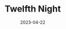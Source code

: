 ---
title: Twelfth Night
slug: twelfth-night
subheader: 'written by William Shakespeare

  directed by Charlotte Manier and Jacob Halabe

  Spring 2023'
description: 'After being rescued from the shipwreck that killed her twin brother, Viola finds herself stranded in Illyria, a quaint town on the East Coast of the United States. Seeking some security and independence in a conservative town in the late 1950’s, Viola decides to disguise herself as a man under the name ‘Cesario’ and work for the Mayor of Illyria: Duke Orsino. Orsino sends Viola to woo Olivia, the grieving heiress he pines for, on his behalf, but complications ensue when Olivia falls for ‘Cesario’ and Viola falls for Orsino. The townsfolk and members of Olivia’s household meddle in the lives of these characters and each other, weaving a web of confusion across Illyria. Tickets are FREE for this outdoor performance--just bring something to sit on and layers!'
roles:
  Cast:
  - name: Henry Kerrey
    role: Malvolio
    bio:
  - name: Abigail Scharf
    role: Olivia
    bio: is a second-year studying Political Science and Gender and Sexuality Studies. Her previous Dean’s Men/UT credits include *Macbeth* (Lady Macbeth), *Marian, or the True Tale of Robin Hood* (Marian/Robin Hood), and *King Lear* (Gloucester).
  - name: Lauren Sklarz
    role: Viola
    bio: is a first-year undergraduate at the university planning to major in Creative Writing and Economics. She is so unbelievably proud of the entire cast and crew of *Twelfth Night* and hopes you enjoy the show!
  - name: Jonathan Rufino
    role: Orsino
    bio: is a pre-med and physics major. Previous Dean's Men credits include *Macbeth* (Macduff, Winter 2019), *Twelfth Night* (Sir Andrew Aguecheek, Spring 2019), *Love's Labour's Lost* (Ferdinand, Autumn 2021), *King Lear* (King Lear, Spring 2022), *Romeo and Juliet* (Capulet, Autumn 2022), and *Macbeth* (Ross, Winter 2023).
  - name: Jefferson Lind
    role: Sir Andrew
    bio: 
  - name: Emily O'Heir
    role: Sir Toby
    bio: was born in Meridian, Idaho on May 15th, 1936. As a child, she attended a charm school run by the Philosophers and was trained in numerous espionage tactics, including iambic pentameter. Her previous roles include Operation Snake Eater (Tatyana) and The Guns of the Patriots (Matka Pluku/Big Mama). She would like to thank her two surrogate sons, Solid and Liquid Snake, for their endless love and support, as well as the Dean's Men, for providing her with a watertight alibi for the last four years.
  - name: Honor Torrance
    role: Maria
    bio: is a third-year studying English and Cinema & Media Studies, and the once and future Dean's Men Arts Chair. You may have recently seen her hanging upside down from the ceiling frantically enforcing father/son bonding with a number of stuffed animals in *The Physicists*. Having been a Twelfthie (that's the official Twelfth Night fandom name) since the tender age of approximately 11, she is very excited to be appearing in this production!
  - name: Gabriel Brumberg
    role: Fool
    bio: is a first-year prospective TAPS and (pending an application) Fundamentals major. After two quarters doing Theater[24], he is excited to make his mainstage debut with UT! Before college, he performed in a number of productions in the DC area including Sondheim's *Assassins* and the world premiere of *Noura* by Heather Raffo, among others. He plans to pursue theater in some fashion after college, though he hopes he will stop being typecast as the fool!
  - name: Jo Selmeczy
    role: Sebastian
    bio: is a first-year prospective TAPS and Creative Writing double major. This year, they performed in *Romeo and Juliet* (Romeo) and *The Laramie Project* (Actor 6). They also co-wrote 3 shows for Theater[24] (Dirty Cop, Intergalactic Ass, and Burning Desire). Next year, they will be Education Chair on the Dean’s Men board. Offstage, Jo is involved with the Organization of LGBTQ+ Students (OLS) and enjoys thrifting and playing guitar.
  - name: George Hagle
    role: Antonio
    bio: is a second-year History and Computer Science major. He featured last quarter as Banquo in the Dean's Men production of *Macbeth*. 
  - name: Natalie Floreancig
    role: Valentine/Officer
    bio:
  - name: Griffin Bonnin Jones
    role: Captain/Priest/Servant
    bio: is a first-year at the College. This is his second Dean's Men show, having played Balthazar in *Romeo & Juliet* in the autumn. He also appeared in Cup of Theater's *All for the Best* in February and did a fair deal of acting in high school (including a production of *Twelfth Night* as Sir Andrew last year). To get into character for this play, he was ordained by the Catholic Church and is available to officiate weddings and administer other sacraments.
  Production Staff:
  - name: Charlotte Manier
    role: Co-Director
    bio: "entered the 2022-2023 school year with a single goal: to take over the Dean’s Men. When she was cast as the Nurse in the fall’s production of *Romeo and Juliet*, she felt that nothing could get in the way of her climb to tyranny. That was until she met the equally conniving Jacob Halabe, who was cast as the Prince. Recognizing they both had the same sinister aim, the two actors quietly plotted against one another, playing a Succession-esque game of cut-throat power mongering. When Charlotte was cast as First Witch in *Macbeth in Space*, Jacob kept a close eye on her machinations as an Assistant Stage Manager. But when it came time for spring show proposals, the two nemeses realized how they could both achieve the American Dream of college Shakespeare theater: through collaboration. You are now presented with the fruits of their struggle for total Shakespeare domination. But be warned, this is not the end! Charlotte will serve as the new Treasurer of the Dean’s Men board until she graduates in 2024, and Jacob will continue to rule the Dean’s Men from the shadows for another two years."
  - name: Jacob Halabe
    role: Co-Director
    bio: is a second-year Economics and History double major. Jacob Halabe can drink a whole gallon of milk in 10 minutes. Jacob Halabe's previous UT credits include *Romeo and Juliet* (Prince) and *Macbeth* (Assistant Stage Manager). Jacob Halabe dances like no one is watching. Jacob Halabe's hobbies include tennis and stealing pies from window sills.
  - name: Crystina Windham
    role: Music/Vocal Director
    bio: 
  - name: Ryan Cairns
    role: Co-Production Manager
    bio: is my favorite member of UT. She simply slays at everything ever. What more do you need to know. That's it. 
  - name: Nathalie Lam
    role: Co-Production Manager
    bio: 
  - name: Maya Carlos Doyle
    role: Stage Manager
    bio: "is a second-year in the College and a possible Linguistics/English major. Most recent credits include: *Macbeth in Space* (APM), *Marian, or the True Tale of Robin Hood* (SM), and *Scientific Method* (Lighting Designer). She also served as a curator for this season's Theater[24] festival and works in the Scene Shop. Maya would like to send a big thank you to all the members of TAPS pro-staff, the amazing cast and crew, and most of all Christian and Jess!"
  - name: Adrian Leonard
    role: Dramaturg
    bio: "is doing the work-study program at the business school. He has previously worked on *Macbeth in Space* (Assistant Dramaturg). He is interested in pursing a career in arts and entertainment industry. He likes to thank the cast and the crew for their amazing work!"
  - name: Pallas Eible Hargro
    role: Scenic Designer
    bio:
  - name: Anna German
    role: Costume Designer
    bio: is a second-year Political Science and Media Arts and Design major. Her previous UT/Dean’s Men credits include *Romeo and Juliet* (Costume Designer) and *The Heirs* (Costume Designer). Big shoutout to Kelly Mao, who wrote this (and every other bio she’s ever had) for her!
  - name: Becky Vazquez
    role: Props Designer
    bio: 
  - name: June Villers
    role: Sound Designer
    bio: 
  - name: Emily Curran
    role: Lighting Designer
    bio: is a first-year double majoring in TAPS and Public Policy. This is her third show with the Dean’s Men and fourth UT show. Her credits include *Romeo and Juliet* (Asst. Lighting Designer), *Macbeth in Space* (Lighting Designer), and *Be More Chill* (Asst. Lighting Designer). She’d like to thank the entire crew of *Twelfth Night* for letting her set up her silly little lights and would especially like to thank Ariana for being so slay. Lastly and as always, thank you to Sam and the FXK Theatre for being amazing!
  - name: Belle Nahoom
    role: Hair & Makeup Designer
    bio: is a second-year TAPS and Data Science major. Her previous theatre credits with UT include *The Heirs* (ASM), *Marian* (ASM), The Intruder Workshop (Costume Designer), *Scientific Method* (Costume Designer), *Macbeth in Space* (Hair & Makeup), the Queen of Spades Workshop (SM & PM), *The Laramie Project* (SM Collective™), and the B.A. Thesis, *Yivdak* (Jared), as well as *Be More Chill* (Costume Designer). She is also capocomico of the Commedia Dell’Arte improv troupe on campus. Belle would like to thank the entire cast and crew, without y’all this could not have come together. 
  - name: Colin Cooper
    role: Assistant Production Manager
    bio: is a fourth-year in the College. His sound design credits include *Antony and Cleopatra*, *Love's Labour's Lost*, *King Lear*, and *Romeo and Juliet*. He served as an assistant sound designer for *Macbeth in Space*, and is the assistant production manager on this show. In his free time, he also serves as the president of the Dean's Men and serves as the retiring Dean's Men Venmo controller.
  - name: Jess Aaron
    role: Assistant Stage Manager/Choreographer
    bio: is a third-year getting her BA in Philosophy and History, and a joint MA in the Humanities. She is the incoming President of The Dean's Men, and is on the board of a dance RSO called Rhythmic Bodies in Motion. She is also involved on Orientation Team as Orientation Student Director and is on the Peer Mentor Advisory Board. She is currently working on a research project about epistemology, historiography, video games, and science fiction!
  - name: Christian Beltran
    role: Assistant Stage Manager
    bio: "is a first-year Computer Science major. After acting throughout high school and performing in *Romeo and Juliet* fall quarter, he has turned to the production side of theater, working on *Macbeth in Space* (Assistant Lights) and planning on continuing his climb to the top of the production ladder some day. The higher he climbs, the closer he is to God. This show was a very unique experience for him, and he hopes you enjoy!"
  - name: Alex Nobert
    role: Assistant Dramaturg
    bio:
  - name: Ariana Baginski
    role: Assistant Scenic Designer
    bio: "is a fourth-year Molecular Engineering major on the Bioengineering track and TAPS minor. She has previously worked for several UT productions including *Be More Chill* (Co-Stage Manager), *The Laramie Project* (Stage Management Collective™), *Macbeth in Space* (Assistant Scenic Designer), *Romeo & Juliet* (Lady Capulet), *The Trail to Oregon!* (Co-Stage Manager), *My H8 Letter to the Gr8 American Theatre* (Assistant Sound Designer), *The Old Man and the Old Moon* (Assistant Scenic Designer), and *The Winter’s Tale* (Assistant Scenic Designer). She would like to thank Pallas and Coco for being the best silly little scenic team and thank Emily Curran for being generally amazing and reliable!! Please enjoy this incredibly fun show and hopefully the sun shines upon us!!!"
  - name: Coco Liu
    role: Assistant Scenic Designer
    bio: "is a second-year Chemistry and Linguistics major. Her previous credits include *Macbeth in Space* (Production Manager), *Romeo and Juliet* (Production Manager), *King Lear* (Co-Stage Manager), *The Light* (Stage Manager), and *Love's Labour's Lost* (Assistant Stage Manager). She will scrounge up a fun fact some other time when she hopefully works on another show."
  - name: Kelly Mao
    role: Assistant Costumes Designer/Assistant Props Designer
    bio: is a second-year Computer Science and Mathematics major whose previous Dean's Men credits include *Macbeth in Space* (Sound Designer) and *King Lear* (Co-Stage Manager). She enjoys deep conversations and long walks on the beach at sunset. 
  - name: Lena Birkholz
    role: Assistant Props Designer
    bio:
  - name: Libby Konjoyan
    role: Assistant Costumes Designer
    bio:
  - name: Shreya Mukherjee
    role: Assistant Sound Designer
    bio: is a second-year Math major.
  - name: Yufei Chen
    role: Assistant Lighting Designer
    bio: is a first-year student. She has previously worked on *Marian, or the True Tale of Robin Hood* (Assistant Stage Manager), *Macbeth in Space* (Stage Manager), and *Laika’s Coffin* (Assistant Stage Manager). 
  - name: Danielle Yablonovskiy
    role: Committee Liaison
  - name: Eleni Lefakis
    role: Pre-Production Manager
layout: show-info
quarter: spring
year: 2023
season: 2022-2023 Shows
date: 2023-04-22

---